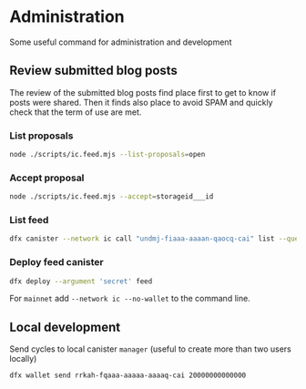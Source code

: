 # Administration

Some useful command for administration and development

## Review submitted blog posts

The review of the submitted blog posts find place first to get to know if posts were shared. Then it finds also place to avoid SPAM and quickly check that the term of use are met.

### List proposals

```bash
node ./scripts/ic.feed.mjs --list-proposals=open
```

### Accept proposal

```bash
node ./scripts/ic.feed.mjs --accept=storageid___id
```

### List feed

```bash
dfx canister --network ic call "undmj-fiaaa-aaaan-qaocq-cai" list --query "(record {})"
```

### Deploy feed canister

```bash
dfx deploy --argument 'secret' feed
```

For `mainnet` add `--network ic --no-wallet` to the command line.

## Local development

Send cycles to local canister `manager` (useful to create more than two users locally)

```bash
dfx wallet send rrkah-fqaaa-aaaaa-aaaaq-cai 20000000000000
```

